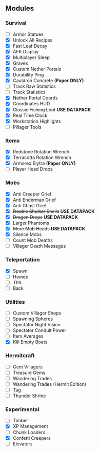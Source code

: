 ## Modules

### Survival

- [ ] Armor Statues
- [x] Unlock All Recipes
- [x] Fast Leaf Decay
- [x] AFK Display
- [x] Multiplayer Sleep
- [x] Graves
- [x] Custom Nether Portals
- [x] Durability Ping
- [x] Cauldron Concrete **(Paper ONLY)**
- [ ] Track Raw Statistics
- [ ] Track Statistics
- [x] Nether Portal Coords
- [x] Coordinates HUD
- [x] ~~Classic Fishing Loot~~ **USE DATAPACK**
- [x] Real Time Clock
- [x] Workstation Highlights
- [ ] Pillager Tools

### Items
- [x] Redstone Rotation Wrench
- [x] Terracotta Rotation Wrench
- [x] Armored Elytra **(Paper ONLY)**
- [ ] Player Head Drops

### Mobs

- [x] Anti Creeper Grief
- [x] Anti Enderman Grief
- [x] Anti Ghast Grief
- [x] ~~Double Shulker Shells~~ **USE DATAPACK**
- [x] ~~Dragon Drops~~ **USE DATAPACK**
- [x] Larger Phantoms
- [x] ~~More Mob Heads~~ **USE DATAPACK**
- [x] Silence Mobs
- [ ] Count Mob Deaths
- [ ] Villager Death Messages

### Teleportation

- [x] Spawn
- [ ] Homes
- [ ] TPA
- [ ] Back

### Utilities

- [ ] Custom Villager Shops
- [ ] Spawning Spheres
- [ ] Spectator Night Vision
- [ ] Spectator Conduit Power
- [ ] Item Averages
- [x] Kill Empty Boats

### Hermitcraft

- [ ] Gem Villagers
- [ ] Treasure Gems
- [ ] Wandering Trades
- [ ] Wandering Trades (Hermit Edition)
- [ ] Tag
- [ ] Thunder Shrine

### Experimental

- [ ] Timber
- [x] XP Management
- [ ] Chunk Loaders
- [x] Confetti Creepers
- [ ] Elevators